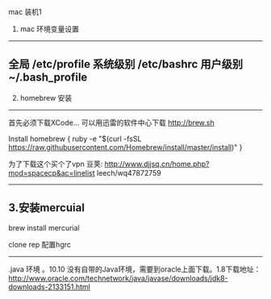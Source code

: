 mac 装机1
1. mac 环境变量设置
-----------------------------------------------------------------------------------------------------------------------------
全局 /etc/profile
系统级别 /etc/bashrc
用户级别 ~/.bash_profile
-----------------------------------------------------------------------------------------------------------------------------

2. homebrew 安装
-----------------------------------------------------------------------------------------------------------------------------
首先必须下载XCode... 可以用迅雷的软件中心下载
http://brew.sh

Install homebrew {
ruby -e "$(curl -fsSL https://raw.githubusercontent.com/Homebrew/install/master/install)"
}

为了下载这个买个了vpn  豆荚:
http://www.djjsq.cn/home.php?mod=spacecp&ac=linelist
leech/wq47872759

-----------------------------------------------------------------------------------------------------------------------------
3.安装mercuial
-----------------------------------------------------------------------------------------------------------------------------
brew install mercurial

clone rep
配置hgrc


-----------------------------------------------------------------------------------------------------------------------------




.java 环境 。10.10 没有自带的Java环境，需要到oracle上面下载。1.8下载地址：http://www.oracle.com/technetwork/java/javase/downloads/jdk8-downloads-2133151.html
